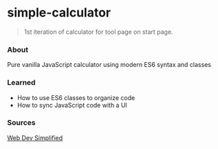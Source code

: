 # simple-calculator
> 1st iteration of calculator for tool page on start page.
### About
Pure vanilla JavaScript calculator using modern ES6 syntax and classes
### Learned
- How to use ES6 classes to organize code
- How to sync JavaScript code with a UI

### Sources
[Web Dev Simplified](https://youtu.be/j59qQ7YWLxw)

